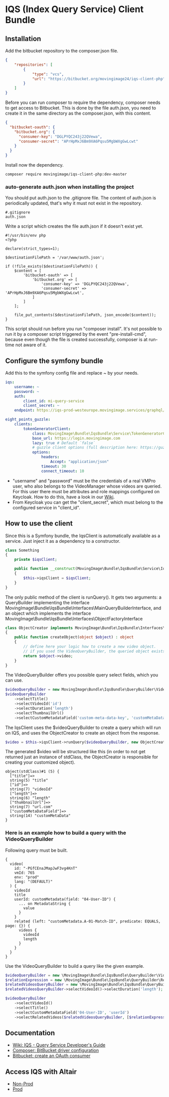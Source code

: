 # IQS (Index Query Service) Client Bundle

## Installation

Add the bitbucket repository to the composer.json file.
```json
{
    "repositories": [
        {
            "type": "vcs",
            "url": "https://bitbucket.org/movingimage24/iqs-client-php"
        }
    ]
}
```

Before you can run composer to require the dependency, composer needs to get access to Bitbucket.
This is done by the file auth.json, you need to create it in the same directory as the composer.json, with this content.
```json
{
  "bitbucket-oauth": {
    "bitbucket.org": {
      "consumer-key": "DGLPYQC243j22QVewa",
      "consumer-secret": "APrHpMxJ6Bm9XA6Pqsu5MgbWXgGwLcwt"
    }
  }
}
```
Install now the dependency.
```
composer require movingimage/iqs-client-php:dev-master
```
### auto-generate auth.json when installing the project
You should put auth.json to the .gitignore file.
The content of auth.json is periodically updated, that's why it must not exist in the repository.
```gitignore
#.gitignore
auth.json
```

Write a script which creates the file auth.json if it doesn't exist yet.
```
#!/usr/bin/env php
<?php

declare(strict_types=1);

$destinationFilePath = '/var/www/auth.json';

if (!file_exists($destinationFilePath)) {
    $content = [
        'bitbucket-oauth' => [
            'bitbucket.org' => [
                'consumer-key' => 'DGLPYQC243j22QVewa',
                'consumer-secret' => 'APrHpMxJ6Bm9XA6Pqsu5MgbWXgGwLcwt',
            ]
        ]
    ];

    file_put_contents($destinationFilePath, json_encode($content));
}
```
This script should run before you run "composer install". 
It's not possible to run it by a composer script triggered by the event "pre-install-cmd", because even though the file is created successfully, composer is at run-time not aware of it. 

## Configure the symfony bundle

Add this to the symfony config file and replace ~ by your needs.
```yaml
iqs:
    username: ~
    password: ~
    auth:
        client_id: mi-query-service
        client_secret: ~
    endpoint: https://iqs-prod-westeurope.movingimage.services/graphql/v1

eight_points_guzzle:
    clients:
        tokenGeneratorClient:
            class: MovingImage\Bundle\IqsBundle\Service\TokenGeneratorClient
            base_url: https://login.movingimage.com
            lazy: true # Default `false`
            # guzzle client options (full description here: https://guzzle.readthedocs.org/en/latest/request-options.html)
            options:
                headers:
                    Accept: "application/json"
                timeout: 30
                connect_timeout: 10

```
* "username" and "password" must be the credentials of a real VMPro user, who also belongs to the VideoManager whose videos are queried. For this user there must be attributes and role mappings configured on Keycloak. How to do this, have a look in our [Wiki](https://wiki.mi24.tv/pages/viewpage.action?spaceKey=it&title=IQS+-+Query+Service+Developer%27s+Guide). 
* From Keycloak you can get the "client_secret", which must belong to the configured service in "client_id". 

## How to use the client
Since this is a Symfony bundle, the IqsClient is automatically available as a service. Just inject it as a dependency to a constructor.
```php
class Something 
{
    private $iqsClient;

    public function __construct(MovingImage\Bundle\IqsBundle\Service\IqsClient $iqsClient)
    {
        $this->iqsClient = $iqsClient;
    }
}
```

The only public method of the client is runQuery(). 
It gets two arguments: a QueryBuilder implementing the interface MovingImage\Bundle\IqsBundle\Interfaces\MainQueryBuilderInterface,
and an object which implements the interface MovingImage\Bundle\IqsBundle\Interfaces\ObjectFactoryInterface
```php
class ObjectCreator implements MovingImage\Bundle\IqsBundle\Interfaces\ObjectFactoryInterface
{
    public function createObject(object $object) : object
    {
        // define here your logic how to create a new video object.
        // if you used the VideoQueryBuilder, the queried object exists in $object->video
        return $object->video;
    }
}
```
The VideoQueryBuilder offers you possible query select fields, which you can use. 
```php
$videoQueryBuilder = new MovingImage\Bundle\IqsBundle\QueryBuilder\Video\VideoQueryBuilder($videoId, $videoManagerId);
$videoQueryBuilder
    ->selectTitle()
    ->selectVideoId('id')
    ->selectDuration('length')
    ->selectThumbnailUrl()
    ->selectCustomMetadataField('custom-meta-data-key', 'customMetaDataField');
```
The IqsClient uses the $videoQueryBuilder to create a query which will run on IQS, and uses the ObjectCreator to create 
an object from the response.
```php
$video = $this->iqsClient->runQuery($videoQueryBuilder, new ObjectCreator());
```
The generated $video will be structured like this (in order to not get returned just an instance of stdClass, 
the ObjectCreator is responsible for creating your customized object). 
```
object(stdClass)#1 (5) {
  ["title"]=>
  string(5) "title"
  ["id"]=>
  string(7) "videoId"
  ["length"]=>
  string(6) "length"
  ["thumbnailUrl"]=>
  string(7) "url.com"
  ["customMetaDataField"]=>
  string(14) "customMetaData"
}

```

### Here is an example how to build a query with the VideoQueryBuilder
Following query must be built.
```
{
  video(
    id: "-PGfCEnaJMapJwF3vg4KnT"
    vmId: 765
    env: "prod"
    lang: "(DEFAULT)"
  ) {
    videoId
    title
    userId: customMetadata(field: "04-User-ID") {
      ... on MetadataString {
        value
      }
    }
    related (left: "customMetadata.A-01-Match-ID", predicate: EQUALS, page: {}) {
      videos {
        videoId
        length
      }
    }
  }
}
```
Use the VideoQueryBuilder to build a query like the given example.
```php
$videoQueryBuilder = new \MovingImage\Bundle\IqsBundle\QueryBuilder\Video\VideoQueryBuilder('-PGfCEnaJMapJwF3vg4KnT', 765);
$relationExpression = new \MovingImage\Bundle\IqsBundle\QueryBuilder\Relation\RelationExpression('A-01-Match-ID', true);
$relatedVideosQueryBuilder = new \MovingImage\Bundle\IqsBundle\QueryBuilder\Video\RelatedVideosQueryBuilder();
$relatedVideosQueryBuilder->selectVideoId()->selectDuration('length');

$videoQueryBuilder
    ->selectVideoId()
    ->selectTitle()
    ->selectCustomMetadataField('04-User-ID', 'userId')
    ->selectRelatedVideos($relatedVideosQueryBuilder, [$relationExpression]);
```

## Documentation
* [Wiki: IQS - Query Service Developer's Guide](https://wiki.mi24.tv/pages/viewpage.action?spaceKey=it&title=IQS+-+Query+Service+Developer%27s+Guide)
* [Composer: BitBucket driver configuration](https://getcomposer.org/doc/05-repositories.md#bitbucket-driver-configuration)
* [Bitbucket: create an OAuth consumer](https://confluence.atlassian.com/bitbucket/oauth-on-bitbucket-cloud-238027431.html)

## Access IQS with Altair
* [Non-Prod](https://iqs-qa-westeurope.movingimage.services/altair)
* [Prod](https://iqs-prod-westeurope.movingimage.services/altair)